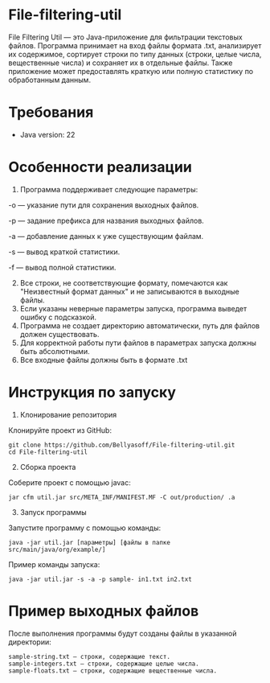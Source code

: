 # File-filtering-util

File Filtering Util — это Java-приложение для фильтрации текстовых файлов. Программа принимает на вход файлы формата .txt, анализирует их содержимое, сортирует строки по типу данных (строки, целые числа, вещественные числа) и сохраняет их в отдельные файлы. Также приложение может предоставлять краткую или полную статистику по обработанным данным.

# Требования
- Java version: 22

# Особенности реализации

1. Программа поддерживает следующие параметры:

-o — указание пути для сохранения выходных файлов.

-p — задание префикса для названия выходных файлов.

-a — добавление данных к уже существующим файлам.

-s — вывод краткой статистики.

-f — вывод полной статистики.

2. Все строки, не соответствующие формату, помечаются как "Неизвестный формат данных" и не записываются в выходные файлы.
3. Если указаны неверные параметры запуска, программа выведет ошибку с подсказкой.
4. Программа не создает директорию автоматически, путь для файлов должен существовать.
5. Для корректной работы пути файлов в параметрах запуска должны быть абсолютными.
6. Все входные файлы должны быть в формате .txt

# Инструкция по запуску

1. Клонирование репозитория
   
Клонируйте проект из GitHub:
```
git clone https://github.com/Bellyasoff/File-filtering-util.git
cd File-filtering-util
```

2. Сборка проекта
   
Соберите проект с помощью javac:
```
jar cfm util.jar src/META_INF/MANIFEST.MF -C out/production/ .a
```

3. Запуск программы
   
Запустите программу с помощью команды:
```
java -jar util.jar [параметры] [файлы в папке src/main/java/org/example/]
```
Пример команды запуска:
```
java -jar util.jar -s -a -p sample- in1.txt in2.txt
```

# Пример выходных файлов
После выполнения программы будут созданы файлы в указанной директории:

    sample-string.txt — строки, содержащие текст.
    sample-integers.txt — строки, содержащие целые числа.
    sample-floats.txt — строки, содержащие вещественные числа.
   
